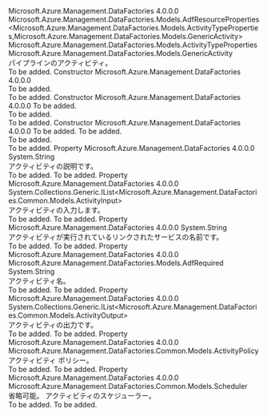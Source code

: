 <Type Name="Activity" FullName="Microsoft.Azure.Management.DataFactories.Models.Activity">
  <TypeSignature Language="C#" Value="public class Activity : Microsoft.Azure.Management.DataFactories.Models.AdfResourceProperties&lt;Microsoft.Azure.Management.DataFactories.Models.ActivityTypeProperties,Microsoft.Azure.Management.DataFactories.Models.GenericActivity&gt;" />
  <TypeSignature Language="ILAsm" Value=".class public auto ansi beforefieldinit Activity extends Microsoft.Azure.Management.DataFactories.Models.AdfResourceProperties`2&lt;class Microsoft.Azure.Management.DataFactories.Models.ActivityTypeProperties, class Microsoft.Azure.Management.DataFactories.Models.GenericActivity&gt;" />
  <TypeSignature Language="DocId" Value="T:Microsoft.Azure.Management.DataFactories.Models.Activity" />
  <TypeSignature Language="VB.NET" Value="Public Class Activity&#xA;Inherits AdfResourceProperties(Of ActivityTypeProperties, GenericActivity)" />
  <TypeSignature Language="F#" Value="type Activity = class&#xA;    inherit AdfResourceProperties&lt;ActivityTypeProperties, GenericActivity&gt;" />
  <AssemblyInfo>
    <AssemblyName>Microsoft.Azure.Management.DataFactories</AssemblyName>
    <AssemblyVersion>4.0.0.0</AssemblyVersion>
  </AssemblyInfo>
  <Base>
    <BaseTypeName>Microsoft.Azure.Management.DataFactories.Models.AdfResourceProperties&lt;Microsoft.Azure.Management.DataFactories.Models.ActivityTypeProperties,Microsoft.Azure.Management.DataFactories.Models.GenericActivity&gt;</BaseTypeName>
    <BaseTypeArguments>
      <BaseTypeArgument TypeParamName="TExtensibleTypeProperties">Microsoft.Azure.Management.DataFactories.Models.ActivityTypeProperties</BaseTypeArgument>
      <BaseTypeArgument TypeParamName="TGenericTypeProperties">Microsoft.Azure.Management.DataFactories.Models.GenericActivity</BaseTypeArgument>
    </BaseTypeArguments>
  </Base>
  <Interfaces />
  <Docs>
    <summary>
            パイプラインのアクティビティ。
            </summary>
    <remarks>To be added.</remarks>
  </Docs>
  <Members>
    <Member MemberName=".ctor">
      <MemberSignature Language="C#" Value="public Activity ();" />
      <MemberSignature Language="ILAsm" Value=".method public hidebysig specialname rtspecialname instance void .ctor() cil managed" />
      <MemberSignature Language="DocId" Value="M:Microsoft.Azure.Management.DataFactories.Models.Activity.#ctor" />
      <MemberSignature Language="VB.NET" Value="Public Sub New ()" />
      <MemberType>Constructor</MemberType>
      <AssemblyInfo>
        <AssemblyName>Microsoft.Azure.Management.DataFactories</AssemblyName>
        <AssemblyVersion>4.0.0.0</AssemblyVersion>
      </AssemblyInfo>
      <Parameters />
      <Docs>
        <summary>To be added.</summary>
        <remarks>To be added.</remarks>
      </Docs>
    </Member>
    <Member MemberName=".ctor">
      <MemberSignature Language="C#" Value="public Activity (Microsoft.Azure.Management.DataFactories.Models.ActivityTypeProperties typeProperties);" />
      <MemberSignature Language="ILAsm" Value=".method public hidebysig specialname rtspecialname instance void .ctor(class Microsoft.Azure.Management.DataFactories.Models.ActivityTypeProperties typeProperties) cil managed" />
      <MemberSignature Language="DocId" Value="M:Microsoft.Azure.Management.DataFactories.Models.Activity.#ctor(Microsoft.Azure.Management.DataFactories.Models.ActivityTypeProperties)" />
      <MemberSignature Language="VB.NET" Value="Public Sub New (typeProperties As ActivityTypeProperties)" />
      <MemberSignature Language="F#" Value="new Microsoft.Azure.Management.DataFactories.Models.Activity : Microsoft.Azure.Management.DataFactories.Models.ActivityTypeProperties -&gt; Microsoft.Azure.Management.DataFactories.Models.Activity" Usage="new Microsoft.Azure.Management.DataFactories.Models.Activity typeProperties" />
      <MemberType>Constructor</MemberType>
      <AssemblyInfo>
        <AssemblyName>Microsoft.Azure.Management.DataFactories</AssemblyName>
        <AssemblyVersion>4.0.0.0</AssemblyVersion>
      </AssemblyInfo>
      <Parameters>
        <Parameter Name="typeProperties" Type="Microsoft.Azure.Management.DataFactories.Models.ActivityTypeProperties" />
      </Parameters>
      <Docs>
        <param name="typeProperties">To be added.</param>
        <summary>To be added.</summary>
        <remarks>To be added.</remarks>
      </Docs>
    </Member>
    <Member MemberName=".ctor">
      <MemberSignature Language="C#" Value="public Activity (Microsoft.Azure.Management.DataFactories.Models.GenericActivity typeProperties, string typeName);" />
      <MemberSignature Language="ILAsm" Value=".method public hidebysig specialname rtspecialname instance void .ctor(class Microsoft.Azure.Management.DataFactories.Models.GenericActivity typeProperties, string typeName) cil managed" />
      <MemberSignature Language="DocId" Value="M:Microsoft.Azure.Management.DataFactories.Models.Activity.#ctor(Microsoft.Azure.Management.DataFactories.Models.GenericActivity,System.String)" />
      <MemberSignature Language="VB.NET" Value="Public Sub New (typeProperties As GenericActivity, typeName As String)" />
      <MemberSignature Language="F#" Value="new Microsoft.Azure.Management.DataFactories.Models.Activity : Microsoft.Azure.Management.DataFactories.Models.GenericActivity * string -&gt; Microsoft.Azure.Management.DataFactories.Models.Activity" Usage="new Microsoft.Azure.Management.DataFactories.Models.Activity (typeProperties, typeName)" />
      <MemberType>Constructor</MemberType>
      <AssemblyInfo>
        <AssemblyName>Microsoft.Azure.Management.DataFactories</AssemblyName>
        <AssemblyVersion>4.0.0.0</AssemblyVersion>
      </AssemblyInfo>
      <Parameters>
        <Parameter Name="typeProperties" Type="Microsoft.Azure.Management.DataFactories.Models.GenericActivity" />
        <Parameter Name="typeName" Type="System.String" />
      </Parameters>
      <Docs>
        <param name="typeProperties">To be added.</param>
        <param name="typeName">To be added.</param>
        <summary>To be added.</summary>
        <remarks>To be added.</remarks>
      </Docs>
    </Member>
    <Member MemberName="Description">
      <MemberSignature Language="C#" Value="public string Description { get; set; }" />
      <MemberSignature Language="ILAsm" Value=".property instance string Description" />
      <MemberSignature Language="DocId" Value="P:Microsoft.Azure.Management.DataFactories.Models.Activity.Description" />
      <MemberSignature Language="VB.NET" Value="Public Property Description As String" />
      <MemberSignature Language="F#" Value="member this.Description : string with get, set" Usage="Microsoft.Azure.Management.DataFactories.Models.Activity.Description" />
      <MemberType>Property</MemberType>
      <AssemblyInfo>
        <AssemblyName>Microsoft.Azure.Management.DataFactories</AssemblyName>
        <AssemblyVersion>4.0.0.0</AssemblyVersion>
      </AssemblyInfo>
      <ReturnValue>
        <ReturnType>System.String</ReturnType>
      </ReturnValue>
      <Docs>
        <summary>
            アクティビティの説明です。
            </summary>
        <value>To be added.</value>
        <remarks>To be added.</remarks>
      </Docs>
    </Member>
    <Member MemberName="Inputs">
      <MemberSignature Language="C#" Value="public System.Collections.Generic.IList&lt;Microsoft.Azure.Management.DataFactories.Common.Models.ActivityInput&gt; Inputs { get; set; }" />
      <MemberSignature Language="ILAsm" Value=".property instance class System.Collections.Generic.IList`1&lt;class Microsoft.Azure.Management.DataFactories.Common.Models.ActivityInput&gt; Inputs" />
      <MemberSignature Language="DocId" Value="P:Microsoft.Azure.Management.DataFactories.Models.Activity.Inputs" />
      <MemberSignature Language="VB.NET" Value="Public Property Inputs As IList(Of ActivityInput)" />
      <MemberSignature Language="F#" Value="member this.Inputs : System.Collections.Generic.IList&lt;Microsoft.Azure.Management.DataFactories.Common.Models.ActivityInput&gt; with get, set" Usage="Microsoft.Azure.Management.DataFactories.Models.Activity.Inputs" />
      <MemberType>Property</MemberType>
      <AssemblyInfo>
        <AssemblyName>Microsoft.Azure.Management.DataFactories</AssemblyName>
        <AssemblyVersion>4.0.0.0</AssemblyVersion>
      </AssemblyInfo>
      <ReturnValue>
        <ReturnType>System.Collections.Generic.IList&lt;Microsoft.Azure.Management.DataFactories.Common.Models.ActivityInput&gt;</ReturnType>
      </ReturnValue>
      <Docs>
        <summary>
            アクティビティの入力します。
            </summary>
        <value>To be added.</value>
        <remarks>To be added.</remarks>
      </Docs>
    </Member>
    <Member MemberName="LinkedServiceName">
      <MemberSignature Language="C#" Value="public string LinkedServiceName { get; set; }" />
      <MemberSignature Language="ILAsm" Value=".property instance string LinkedServiceName" />
      <MemberSignature Language="DocId" Value="P:Microsoft.Azure.Management.DataFactories.Models.Activity.LinkedServiceName" />
      <MemberSignature Language="VB.NET" Value="Public Property LinkedServiceName As String" />
      <MemberSignature Language="F#" Value="member this.LinkedServiceName : string with get, set" Usage="Microsoft.Azure.Management.DataFactories.Models.Activity.LinkedServiceName" />
      <MemberType>Property</MemberType>
      <AssemblyInfo>
        <AssemblyName>Microsoft.Azure.Management.DataFactories</AssemblyName>
        <AssemblyVersion>4.0.0.0</AssemblyVersion>
      </AssemblyInfo>
      <ReturnValue>
        <ReturnType>System.String</ReturnType>
      </ReturnValue>
      <Docs>
        <summary>
            アクティビティが実行されているリンクされたサービスの名前です。 
            </summary>
        <value>To be added.</value>
        <remarks>To be added.</remarks>
      </Docs>
    </Member>
    <Member MemberName="Name">
      <MemberSignature Language="C#" Value="public string Name { get; set; }" />
      <MemberSignature Language="ILAsm" Value=".property instance string Name" />
      <MemberSignature Language="DocId" Value="P:Microsoft.Azure.Management.DataFactories.Models.Activity.Name" />
      <MemberSignature Language="VB.NET" Value="Public Property Name As String" />
      <MemberSignature Language="F#" Value="member this.Name : string with get, set" Usage="Microsoft.Azure.Management.DataFactories.Models.Activity.Name" />
      <MemberType>Property</MemberType>
      <AssemblyInfo>
        <AssemblyName>Microsoft.Azure.Management.DataFactories</AssemblyName>
        <AssemblyVersion>4.0.0.0</AssemblyVersion>
      </AssemblyInfo>
      <Attributes>
        <Attribute>
          <AttributeName>Microsoft.Azure.Management.DataFactories.Models.AdfRequired</AttributeName>
        </Attribute>
      </Attributes>
      <ReturnValue>
        <ReturnType>System.String</ReturnType>
      </ReturnValue>
      <Docs>
        <summary>
            アクティビティ名。
            </summary>
        <value>To be added.</value>
        <remarks>To be added.</remarks>
      </Docs>
    </Member>
    <Member MemberName="Outputs">
      <MemberSignature Language="C#" Value="public System.Collections.Generic.IList&lt;Microsoft.Azure.Management.DataFactories.Common.Models.ActivityOutput&gt; Outputs { get; set; }" />
      <MemberSignature Language="ILAsm" Value=".property instance class System.Collections.Generic.IList`1&lt;class Microsoft.Azure.Management.DataFactories.Common.Models.ActivityOutput&gt; Outputs" />
      <MemberSignature Language="DocId" Value="P:Microsoft.Azure.Management.DataFactories.Models.Activity.Outputs" />
      <MemberSignature Language="VB.NET" Value="Public Property Outputs As IList(Of ActivityOutput)" />
      <MemberSignature Language="F#" Value="member this.Outputs : System.Collections.Generic.IList&lt;Microsoft.Azure.Management.DataFactories.Common.Models.ActivityOutput&gt; with get, set" Usage="Microsoft.Azure.Management.DataFactories.Models.Activity.Outputs" />
      <MemberType>Property</MemberType>
      <AssemblyInfo>
        <AssemblyName>Microsoft.Azure.Management.DataFactories</AssemblyName>
        <AssemblyVersion>4.0.0.0</AssemblyVersion>
      </AssemblyInfo>
      <ReturnValue>
        <ReturnType>System.Collections.Generic.IList&lt;Microsoft.Azure.Management.DataFactories.Common.Models.ActivityOutput&gt;</ReturnType>
      </ReturnValue>
      <Docs>
        <summary>
            アクティビティの出力です。
            </summary>
        <value>To be added.</value>
        <remarks>To be added.</remarks>
      </Docs>
    </Member>
    <Member MemberName="Policy">
      <MemberSignature Language="C#" Value="public Microsoft.Azure.Management.DataFactories.Common.Models.ActivityPolicy Policy { get; set; }" />
      <MemberSignature Language="ILAsm" Value=".property instance class Microsoft.Azure.Management.DataFactories.Common.Models.ActivityPolicy Policy" />
      <MemberSignature Language="DocId" Value="P:Microsoft.Azure.Management.DataFactories.Models.Activity.Policy" />
      <MemberSignature Language="VB.NET" Value="Public Property Policy As ActivityPolicy" />
      <MemberSignature Language="F#" Value="member this.Policy : Microsoft.Azure.Management.DataFactories.Common.Models.ActivityPolicy with get, set" Usage="Microsoft.Azure.Management.DataFactories.Models.Activity.Policy" />
      <MemberType>Property</MemberType>
      <AssemblyInfo>
        <AssemblyName>Microsoft.Azure.Management.DataFactories</AssemblyName>
        <AssemblyVersion>4.0.0.0</AssemblyVersion>
      </AssemblyInfo>
      <ReturnValue>
        <ReturnType>Microsoft.Azure.Management.DataFactories.Common.Models.ActivityPolicy</ReturnType>
      </ReturnValue>
      <Docs>
        <summary>
            アクティビティ ポリシー。
            </summary>
        <value>To be added.</value>
        <remarks>To be added.</remarks>
      </Docs>
    </Member>
    <Member MemberName="Scheduler">
      <MemberSignature Language="C#" Value="public Microsoft.Azure.Management.DataFactories.Common.Models.Scheduler Scheduler { get; set; }" />
      <MemberSignature Language="ILAsm" Value=".property instance class Microsoft.Azure.Management.DataFactories.Common.Models.Scheduler Scheduler" />
      <MemberSignature Language="DocId" Value="P:Microsoft.Azure.Management.DataFactories.Models.Activity.Scheduler" />
      <MemberSignature Language="VB.NET" Value="Public Property Scheduler As Scheduler" />
      <MemberSignature Language="F#" Value="member this.Scheduler : Microsoft.Azure.Management.DataFactories.Common.Models.Scheduler with get, set" Usage="Microsoft.Azure.Management.DataFactories.Models.Activity.Scheduler" />
      <MemberType>Property</MemberType>
      <AssemblyInfo>
        <AssemblyName>Microsoft.Azure.Management.DataFactories</AssemblyName>
        <AssemblyVersion>4.0.0.0</AssemblyVersion>
      </AssemblyInfo>
      <ReturnValue>
        <ReturnType>Microsoft.Azure.Management.DataFactories.Common.Models.Scheduler</ReturnType>
      </ReturnValue>
      <Docs>
        <summary>
            省略可能。 アクティビティのスケジューラー。
            </summary>
        <value>To be added.</value>
        <remarks>To be added.</remarks>
      </Docs>
    </Member>
  </Members>
</Type>